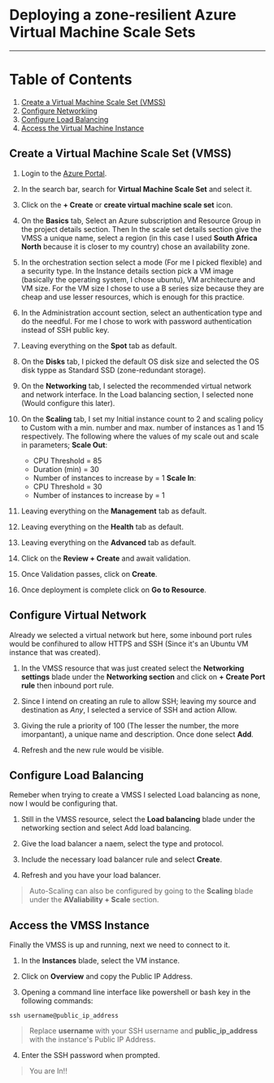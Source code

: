 # Deploying a zone-resilient Azure Virtual Machine Scale Sets
---

# Table of Contents
1. [Create a Virtual Machine Scale Set (VMSS)](#create-a-virtual-machine-scale-set-vmss)
2. [Configure Networkiing](#prerequisite)
3. [Configure Load Balancing](#step-by-step-guide)
4. [Access the Virtual Machine Instance]()

## Create a Virtual Machine Scale Set (VMSS)
1. Login to the [Azure Portal](https://portal.azure.com/).
2. In the search bar, search for __Virtual Machine Scale Set__ and select it.

3. Click on the __+ Create__ or __create virtual machine scale set__ icon.

4. On the __Basics__ tab, Select an Azure subscription and Resource Group in the project details section. Then In the scale set details section give the VMSS a unique name, select a region (in this case I used __South Africa North__ because it is closer to my country) chose an availability zone.

5. In the orchestration section select a mode (For me I picked flexible) and a security type. In the Instance details section pick a VM image (basically the operating system, I chose ubuntu), VM architecture and VM size. For the VM size I chose to use a B series size because they are cheap and use lesser resources, which is enough for this practice.

6. In the Administration account section, select an authentication type and do the needful. For me I chose to work with password authentication instead of SSH public key.

7. Leaving everything on the __Spot__ tab as default.

8. On the __Disks__ tab, I picked the default OS disk size and selected the OS disk typpe as Standard SSD (zone-redundant storage).

9. On the __Networking__ tab, I selected the recommended virtual network and network interface. In the Load balancing section, I selected none (Would configure this later).

10. On the __Scaling__ tab, I set my Initial instance count to 2 and scaling policy to Custom with a min. number and max. number of instances as 1 and 15 respectively. The following where the values of my scale out and scale in parameters;
     __Scale Out__:
    - CPU Threshold = 85
    - Duration (min) = 30
    - Number of instances to increase by = 1
    __Scale In__:
    - CPU Threshold = 30
    - Number of instances to increase by = 1

11. Leaving everything on the __Management__ tab as default.

12. Leaving everything on the __Health__ tab as default.

13. Leaving everything on the __Advanced__ tab as default.

14. Click on the __Review + Create__ and await validation.

15. Once Validation passes, click on __Create__.

16. Once deployment is complete click on __Go to Resource__.

## Configure Virtual Network
Already we selected a virtual network but here, some inbound port rules would be confihured to allow HTTPS and SSH (Since it's an Ubuntu VM instance that was created).
1. In the VMSS resource that was just created select the __Networking settings__ blade under the __Networking section__ and click on __+ Create Port rule__ then inbound port rule.

2. Since I intend on creating an rule to allow SSH; leaving my source and destination as *Any*, I selected a service of SSH and action Allow.

3. Giving the rule a priority of 100 (The lesser the number, the more imorpantant), a unique name and description. Once done select __Add__.

4. Refresh and the new rule would be visible.

## Configure Load Balancing
Remeber when trying to create a VMSS I selected Load balancing as none, now I would be configuring that.
1. Still in the VMSS resource, select the __Load balancing__ blade under the networking section and select Add load balancing.

2. Give the load balancer a naem, select the type and protocol.

3. Include the necessary load balancer rule and select __Create__.

4. Refresh and you have your load balancer.

> Auto-Scaling can also be configured by going to the __Scaling__ blade under the __AValiability + Scale__ section.

## Access the VMSS Instance
Finally the VMSS is up and running, next we need to connect to it.
1. In the __Instances__ blade, select the VM instance.

2. Click on __Overview__ and copy the Public IP Address.

3. Opening a command line interface like powershell or bash key in the following commands:
``` 
ssh username@public_ip_address
```
> Replace __username__ with your SSH username and __public_ip_address__ with the instance's Public IP Address.

4. Enter the SSH password when prompted.
> You are In!!

